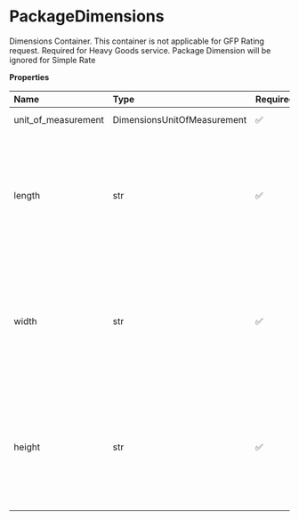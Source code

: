 # PackageDimensions

Dimensions Container. This container is not applicable for GFP Rating request. Required for Heavy Goods service. Package Dimension will be ignored for Simple Rate

**Properties**

| Name                | Type                        | Required | Description                                                                                                                                                                                 |
| :------------------ | :-------------------------- | :------- | :------------------------------------------------------------------------------------------------------------------------------------------------------------------------------------------ |
| unit_of_measurement | DimensionsUnitOfMeasurement | ✅       | UnitOfMeasurement container.                                                                                                                                                                |
| length              | str                         | ✅       | Length of the package used to determine dimensional weight. Required for GB to GB and Poland to Poland shipments. 6 digits in length with 2 digits of significance after the decimal point. |
| width               | str                         | ✅       | Width of the package used to determine dimensional weight. Required for GB to GB and Poland to Poland shipments. 6 digits in length with 2 digits of significance after the decimal point.  |
| height              | str                         | ✅       | Height of the package used to determine dimensional weight. Required for GB to GB and Poland to Poland shipments. 6 digits in length with 2 digits of significance after the decimal point. |

<!-- This file was generated by liblab | https://liblab.com/ -->
